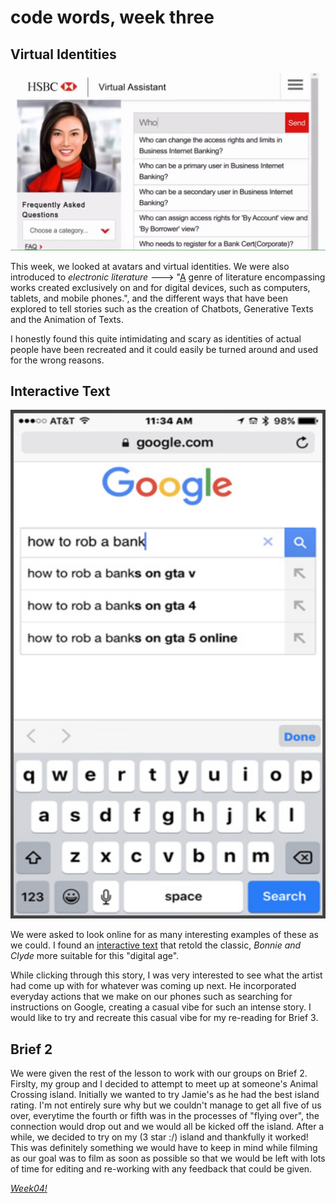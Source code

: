 # code words, week three

## Virtual Identities

![](chatbot.jpg)

This week, we looked at avatars and virtual identities. We were also introduced to *electronic literature* ---> "[A](https://en.wikipedia.org/wiki/Electronic_literature) genre of literature encompassing works created exclusively on and for digital devices, such as computers, tablets, and mobile phones.", and the different ways that have been explored to tell stories such as the creation of Chatbots, Generative Texts and the Animation of Texts. 

I honestly found this quite intimidating and scary as identities of actual people have been recreated and it could easily be turned around and used for the wrong reasons. 

## Interactive Text

![](bonnieandclyde.png)

We were asked to look online for as many interesting examples of these as we could. I found an [interactive text](https://webyarns.com/howto/howto.html) that retold the classic, *Bonnie and Clyde* more suitable for this "digital age". 

While clicking through this story, I was very interested to see what the artist had come up with for whatever was coming up next. He incorporated everyday actions that we make on our phones such as searching for instructions on Google, creating a casual vibe for such an intense story. I would like to try and recreate this casual vibe for my re-reading for Brief 3.

## Brief 2 

We were given the rest of the lesson to work with our groups on Brief 2. Firslty, my group and I decided to attempt to meet up at someone's Animal Crossing island. Initially we wanted to try Jamie's as he had the best island rating. I'm not entirely sure why but we couldn't manage to get all five of us over, everytime the fourth or fifth was in the processes of "flying over", the connection would drop out and we would all be kicked off the island. After a while, we decided to try on my (3 star :/) island and thankfully it worked! This was definitely something we would have to keep in mind while filming as our goal was to film as soon as possible so that we would be left with lots of time for editing and re-working with any feedback that could be given. 

*[Week04!](https://robymanlongat.github.io/c0dewords/week04)*
